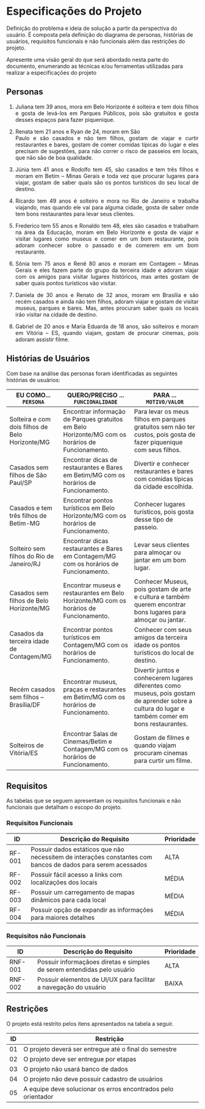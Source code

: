 # Especificações do Projeto

Definição do problema e ideia de solução a partir da perspectiva do usuário. É composta pela definição do  diagrama de personas, histórias de usuários, requisitos funcionais e não funcionais além das restrições do projeto.

Apresente uma visão geral do que será abordado nesta parte do documento, enumerando as técnicas e/ou ferramentas utilizadas para realizar a especificações do projeto

## Personas

<div align="justify">

1. Juliana tem 39 anos, mora em Belo Horizonte é solteira e tem dois filhos e gosta de levá-los em Parques Públicos, pois são gratuitos e gosta desses espaços para fazer piquenique. 

2. Renata tem 21 anos e Ryan de 24, moram em São  
Paulo e são casados e não tem filhos, gostam de viajar e curtir restaurantes e bares, gostam de comer comidas típicas do lugar e eles precisam de sugestões, para não correr o risco de passeios em locais, que não são de boa qualidade. 

3. Júnia tem 41 anos e Rodolfo tem 45, são casados e tem três filhos e moram em Betim – Minas Gerais e toda vez que procurar lugares para viajar, gostam de saber quais são os pontos turísticos do seu local de destino. 

4. Ricardo tem 49 anos é solteiro e mora no Rio de Janeiro e trabalha viajando, mas quando ele vai para alguma cidade, gosta de saber onde tem bons restaurantes para levar seus clientes. 

5. Frederico tem 55 anos e Ronaldo tem 48, eles são casados e trabalham na área da Educação, moram em Belo Horizonte e gosta de viajar e visitar lugares como museus e comer em um bom restaurante, pois adoram conhecer sobre o passado e de comerem em um bom restaurante. 

6. Sônia tem 75 anos e Renê 80 anos e moram em Contagem – Minas Gerais e eles fazem parte do grupo da terceira idade e adoram viajar com os amigos para visitar lugares históricos, mas antes gostam de saber quais pontos turísticos vão visitar. 

7. Daniela de 30 anos e Renato de 32 anos, moram em Brasília e são recém casados e ainda não tem filhos, adoram viajar e gostam de visitar museus, parques e bares. Mas, antes procuram saber quais os locais irão visitar na cidade de destino. 

8. Gabriel de 20 anos e Maria Eduarda de 18 anos, são solteiros e moram em Vitória – ES, quando viajam, gostam de procurar cinemas, pois adoram assistir filme. 

</div>

## Histórias de Usuários

Com base na análise das personas foram identificadas as seguintes histórias de usuários:

|EU COMO... `PERSONA`| QUERO/PRECISO ... `FUNCIONALIDADE` |PARA ... `MOTIVO/VALOR`                 |
|--------------------|------------------------------------|----------------------------------------|
|Solteira e com dois filhos de Belo Horizonte/MG | Encontrar informação de Parques gratuitos em Belo Horizonte/MG com os horários de Funcionamento. | Para levar os meus filhos em parques gratuitos sem não ter custos, pois gosta de fazer piquenique com seus filhos.|
Casados sem filhos de São Paul/SP  |  Encontrar dicas de restaurantes e Bares em Betim/MG com os horários de Funcionamento.  |  Divertir e conhecer restaurantes e bares com comidas típicas da cidade escolhida.  |
Casados e tem três filhos de Betim-MG  |  Encontrar pontos turísticos em Belo Horizonte/MG com os horários de Funcionamento.  |  Conhecer lugares turísticos, pois gosta desse tipo de passeio.  |  
Solteiro sem filhos do Rio de Janeiro/RJ |  Encontrar dicas restaurantes e Bares em Contagem/MG com os horários de Funcionamento. |  Levar seus clientes para almoçar ou jantar em um bom lugar. |
Casados sem filhos de Belo Horizonte/MG | Encontrar museus e restaurantes em Belo Horizonte/MG com os horários de Funcionamento.| Conhecer Museus, pois gostam de arte e cultura e também querem encontrar bons lugares para almoçar ou jantar.
Casados da terceira idade de Contagem/MG | Encontrar pontos turísticos em Contagem/MG com os horários de Funcionamento.| Conhecer com seus amigos da terceira idade os pontos turísticos do local de destino.|
Recém casados sem filhos – Brasília/DF | Encontrar museus, praças e restaurantes em Betim/MG com os horários de Funcionamento. | Divertir juntos e conhecerem lugares diferentes como museus, pois gostam de aprender sobre a cultura do lugar e também comer em bons restaurantes.|
Solteiros de Vitória/ES | Encontrar Salas de Cinemas/Betim e Contagem/MG com os horários de Funcionamento. | Gostam de filmes e quando viajam procuram cinemas para curtir um filme.|

## Requisitos

As tabelas que se seguem apresentam os requisitos funcionais e não funcionais que detalham o escopo do projeto.

### Requisitos Funcionais

|ID    | Descrição do Requisito  | Prioridade |
|------|-----------------------------------------|----|
|RF-001| Possuir dados estáticos que não necessitem de interações constantes com bancos de dados para serem acessados | ALTA | 
|RF-002| Possuir fácil acesso a links com localizações dos locais | MÉDIA |
|RF-003| Possuir um carregamento de mapas dinâmicos para cada local | MÉDIA |
|RF-004| Possuir opção de expandir as informações para maiores detalhes | MÉDIA |


### Requisitos não Funcionais

|ID     | Descrição do Requisito  |Prioridade |
|-------|-------------------------|----|
|RNF-001| Possuir informaçãoes diretas e simples de serem entendidas pelo usuário | ALTA |
|RNF-002| Possuir elementos de UI/UX para facilitar a navegação do usuário | BAIXA | 

## Restrições

O projeto está restrito pelos itens apresentados na tabela a seguir.

|ID| Restrição                                             |
|--|-------------------------------------------------------|
|01| O projeto deverá ser entregue até o final do semestre |
|02| O projeto deve ser entregue por etapas  |
|03|  O  projeto não usará  banco de dados |
|04| O projeto não  deve possuir cadastro de usuários |
|05| A equipe deve solucionar os erros encontrados pelo orientador |
